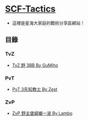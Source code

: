 # [SCF-Tactics](https://starcraftfamily.github.io/SCF-Tactics/)

+ 這裡是星海大家庭的戰術分享區網站！

## 目錄

### TvZ
+ [TvZ 野 3BB By GuMiho](https://starcraftfamily.github.io/SCF-Tactics/TvZ/3BB/)

### PvT
+ [PvT 3先知教士 By Zest](https://starcraftfamily.github.io/SCF-Tactics/PvT/3OracleAdept/)

### ZvP
+ [ZvP 野主堡蟑螂一波 By Lambo](https://starcraftfamily.github.io/SCF-Tactics/ZvP/RoachRush/)
